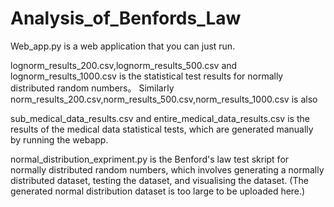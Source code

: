 # Analysis_of_Benfords_Law


Web_app.py is a web application that you can just run.

lognorm_results_200.csv,lognorm_results_500.csv and lognorm_results_1000.csv is the 
statistical test results for normally distributed random numbers。
Similarly norm_results_200.csv,norm_results_500.csv,norm_results_1000.csv is also

sub_medical_data_results.csv and entire_medical_data_results.csv is the results of the medical data 
statistical tests, which are generated manually by running the webapp.

normal_distribution_expriment.py is the Benford's law test skript for normally distributed random numbers,
which involves generating a normally distributed dataset, testing the dataset, and visualising the dataset. 
(The generated normal distribution dataset is too large to be uploaded here.)